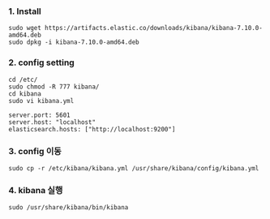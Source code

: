 

### 1. Install
```
sudo wget https://artifacts.elastic.co/downloads/kibana/kibana-7.10.0-amd64.deb
sudo dpkg -i kibana-7.10.0-amd64.deb
```

### 2. config setting
```
cd /etc/
sudo chmod -R 777 kibana/
cd kibana
sudo vi kibana.yml

server.port: 5601
server.host: "localhost"
elasticsearch.hosts: ["http://localhost:9200"]
```

### 3. config 이동
```
sudo cp -r /etc/kibana/kibana.yml /usr/share/kibana/config/kibana.yml
```

### 4. kibana 실행
```
sudo /usr/share/kibana/bin/kibana
```
